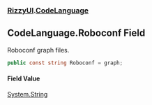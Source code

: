 ### [RizzyUI](RizzyUI 'RizzyUI').[CodeLanguage](RizzyUI.CodeLanguage 'RizzyUI.CodeLanguage')

## CodeLanguage.Roboconf Field

Roboconf graph files.

```csharp
public const string Roboconf = graph;
```

#### Field Value
[System.String](https://docs.microsoft.com/en-us/dotnet/api/System.String 'System.String')